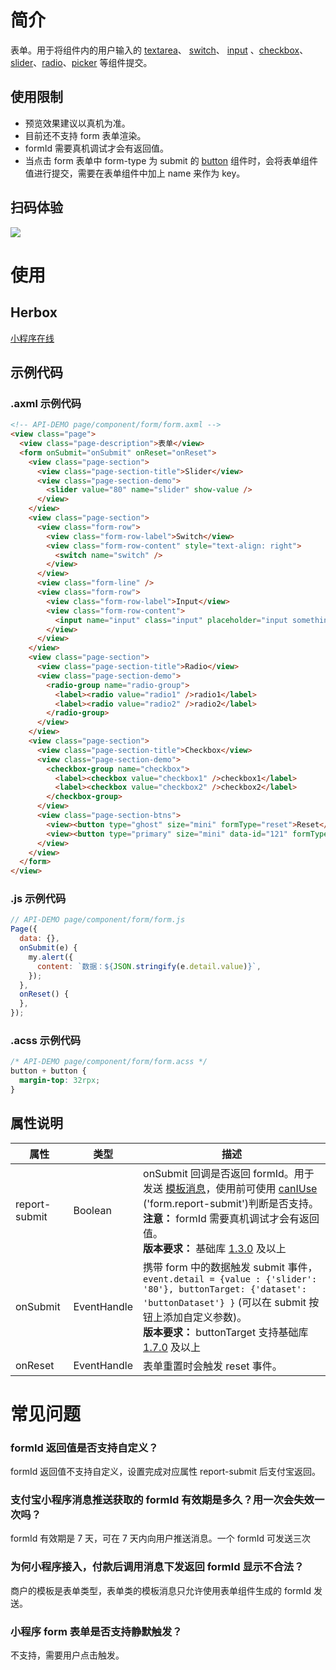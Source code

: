# 简介
表单。用于将组件内的用户输入的 [textarea](https://opendocs.alipay.com/mini/component/textarea)、 [switch](https://opendocs.alipay.com/mini/component/switch)、 [input](https://opendocs.alipay.com/mini/component/input) 、[checkbox](https://opendocs.alipay.com/mini/component/checkbox)、[slider](https://opendocs.alipay.com/mini/component/slider)、[radio](https://opendocs.alipay.com/mini/component/radio)、[picker](https://opendocs.alipay.com/mini/component/picker) 等组件提交。

## 使用限制
- 预览效果建议以真机为准。
- 目前还不支持 form 表单渲染。
- formId 需要真机调试才会有返回值。
- 当点击 form 表单中 form-type 为 submit 的 [button](https://opendocs.alipay.com/mini/component/button) 组件时，会将表单组件值进行提交，需要在表单组件中加上 name 来作为 key。

## 扫码体验
![](https://gw.alipayobjects.com/zos/skylark-tools/public/files/ba69acdbd15ac8dfc96755054c229a2d.png#align=left&display=inline&height=157&margin=%5Bobject%20Object%5D&originHeight=157&originWidth=127&status=done&style=none&width=127)

# 使用

## Herbox
[小程序在线]( https://herbox-embed.alipay.com/s/doc-form?theme=light&previewZoom=75&chInfo=openhome-doc )

## 示例代码

### .axml 示例代码
```html
<!-- API-DEMO page/component/form/form.axml -->
<view class="page">
  <view class="page-description">表单</view>
  <form onSubmit="onSubmit" onReset="onReset">
    <view class="page-section">
      <view class="page-section-title">Slider</view>
      <view class="page-section-demo">
        <slider value="80" name="slider" show-value />
      </view>
    </view>
    <view class="page-section">
      <view class="form-row">
        <view class="form-row-label">Switch</view>
        <view class="form-row-content" style="text-align: right">
          <switch name="switch" />
        </view>
      </view>
      <view class="form-line" />
      <view class="form-row">
        <view class="form-row-label">Input</view>
        <view class="form-row-content">
          <input name="input" class="input" placeholder="input something" />
        </view>
      </view>
    </view>
    <view class="page-section">
      <view class="page-section-title">Radio</view>
      <view class="page-section-demo">
        <radio-group name="radio-group">
          <label><radio value="radio1" />radio1</label>
          <label><radio value="radio2" />radio2</label>
        </radio-group>
      </view>
    </view>
    <view class="page-section">
      <view class="page-section-title">Checkbox</view>
      <view class="page-section-demo">
        <checkbox-group name="checkbox">
          <label><checkbox value="checkbox1" />checkbox1</label>
          <label><checkbox value="checkbox2" />checkbox2</label>
        </checkbox-group>
      </view>
      <view class="page-section-btns">
        <view><button type="ghost" size="mini" formType="reset">Reset</button></view>
        <view><button type="primary" size="mini" data-id="121" formType="submit">Submit</button></view>
      </view>
    </view>
  </form>
</view>
```

### .js 示例代码
```javascript
// API-DEMO page/component/form/form.js
Page({
  data: {},
  onSubmit(e) {
    my.alert({
      content: `数据：${JSON.stringify(e.detail.value)}`,
    });
  },
  onReset() {
  },
});
```

### .acss 示例代码
```css
/* API-DEMO page/component/form/form.acss */
button + button {
  margin-top: 32rpx;
}
```

## 属性说明
| **属性** | **类型** | **描述** |
| --- | --- | --- |
| report-submit | Boolean | onSubmit 回调是否返回 formId。用于发送 [模板消息](https://opendocs.alipay.com/mini/introduce/message)，使用前可使用 [canIUse](https://opendocs.alipay.com/mini/api/can-i-use) ('form.report-submit')判断是否支持。<br />**注意：** formId 需要真机调试才会有返回值。<br />**版本要求：** 基础库 [1.3.0](https://opendocs.alipay.com/mini/framework/compatibility) 及以上 |
| onSubmit | EventHandle | 携带 form 中的数据触发 submit 事件，`event.detail = {value : {'slider': '80'}, buttonTarget: {'dataset': 'buttonDataset'} }` (可以在 submit 按钮上添加自定义参数)。<br />**版本要求：** buttonTarget 支持基础库 [1.7.0](https://opendocs.alipay.com/mini/framework/compatibility)  及以上 |
| onReset | EventHandle | 表单重置时会触发 reset 事件。 |

# 常见问题

### formId 返回值是否支持自定义？
formId 返回值不支持自定义，设置完成对应属性 report-submit 后支付宝返回。

### 支付宝小程序消息推送获取的 formId 有效期是多久？用一次会失效一次吗？
formId 有效期是 7 天，可在 7 天内向用户推送消息。一个 formId 可发送三次

### 为何小程序接入，付款后调用消息下发返回 formId 显示不合法？
商户的模板是表单类型，表单类的模板消息只允许使用表单组件生成的 formId 发送。

### 小程序 form 表单是否支持静默触发？
不支持，需要用户点击触发。
